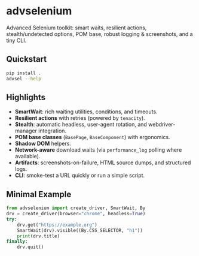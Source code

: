 # advselenium

Advanced Selenium toolkit: smart waits, resilient actions, stealth/undetected options, POM base, robust logging & screenshots, and a tiny CLI.

## Quickstart

```bash
pip install .
advsel --help
```

## Highlights
- **SmartWait**: rich waiting utilities, conditions, and timeouts.
- **Resilient actions** with retries (powered by `tenacity`).
- **Stealth**: automatic headless, user-agent rotation, and webdriver-manager integration.
- **POM base classes** (`BasePage`, `BaseComponent`) with ergonomics.
- **Shadow DOM** helpers.
- **Network-aware** download waits (via `performance_log` polling where available).
- **Artifacts**: screenshots-on-failure, HTML source dumps, and structured logs.
- **CLI**: smoke-test a URL quickly or run a simple script.

## Minimal Example

```python
from advselenium import create_driver, SmartWait, By
drv = create_driver(browser="chrome", headless=True)
try:
    drv.get("https://example.org")
    SmartWait(drv).visible((By.CSS_SELECTOR, "h1"))
    print(drv.title)
finally:
    drv.quit()
```
